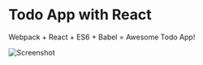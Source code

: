# Todo App with React

Webpack + React + ES6 + Babel = Awesome Todo App!

![Screenshot](https://github.com/batogov/react-todo-app/blob/master/screen.png "Screenshot")
